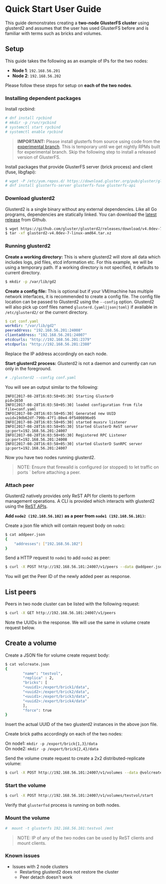 # Quick Start User Guide

This guide demonstrates creating a **two-node GlusterFS cluster** using glusterd2 and assumes that the user has used GlusterFS before and is familiar with terms such as bricks and volumes.

## Setup

This guide takes the following as an example of IPs for the two nodes:

 * **Node 1**: `192.168.56.201`
 * **Node 2**: `192.168.56.202`

Please follow these steps for setup on **each of the two nodes**.

### Installing dependent packages

Install rpcbind:

```sh
# dnf install rpcbind
# mkdir -p /run/rpcbind
# systemctl start rpcbind
# systemctl enable rpcbind
```

> **IMPORTANT:** Please install glusterfs from source using code from the [experimental branch](https://github.com/gluster/glusterfs/tree/experimental). This is temporary until we get nightly RPMs built for experimental branch. Skip the following step to install a released version of GlusterFS.

Install packages that provide GlusterFS server (brick process) and client (fuse, libgfapi):

```sh
# wget -P /etc/yum.repos.d/ https://download.gluster.org/pub/gluster/glusterfs/LATEST/Fedora/glusterfs-fedora.repo
# dnf install glusterfs-server glusterfs-fuse glusterfs-api
```

### Download glusterd2

Glusterd2 is a single binary without any external dependencies. Like all Go programs, dependencies are statically linked. You can download the [latest release](https://github.com/gluster/glusterd2/releases) from Github.

```sh
$ wget https://github.com/gluster/glusterd2/releases/download/v4.0dev-7/glusterd2-v4.0dev-7-linux-amd64.tar.xz
$ tar -xf glusterd2-v4.0dev-7-linux-amd64.tar.xz
```

### Running glusterd2

**Create a working directory:** This is where glusterd2 will store all data which includes logs, pid files, etcd information etc. For this example, we will be using a temporary path. If a working directory is not specified, it defaults to current directory.

```sh
$ mkdir -p /var/lib/gd2
```

**Create a config file:** This is optional but if your VM/machine has multiple network interfaces, it is recommended to create a config file. The config file location can be passed to Glusterd2 using the `--config` option.
Glusterd2 will also pick up conf files named `glusterd.{yaml|json|toml}` if available in `/etc/glusterd2/` or the current directory.

```yaml
$ cat conf.yaml
workdir: "/var/lib/gd2"
peeraddress: "192.168.56.201:24008"
clientaddress: "192.168.56.201:24007"
etcdcurls: "http://192.168.56.201:2379"
etcdpurls: "http://192.168.56.201:2380"
```

Replace the IP address accordingly on each node.

**Start glusterd2 process:** Glusterd2 is not a daemon and currently can run only in the foreground.

```sh
# ./glusterd2 --config conf.yaml
```

You will see an output similar to the following:
```log
INFO[2017-08-28T16:03:58+05:30] Starting GlusterD                             pid=1650
INFO[2017-08-28T16:03:58+05:30] loaded configuration from file                file=conf.yaml
INFO[2017-08-28T16:03:58+05:30] Generated new UUID                            uuid=19db62df-799b-47f1-80e4-0f5400896e05
INFO[2017-08-28T16:03:58+05:30] started muxsrv listener                      
INFO[2017-08-28T16:03:58+05:30] Started GlusterD ReST server                  ip:port=192.168.56.201:24007
INFO[2017-08-28T16:03:58+05:30] Registered RPC Listener                       ip:port=192.168.56.201:24008
INFO[2017-08-28T16:03:58+05:30] started GlusterD SunRPC server                ip:port=192.168.56.201:24007
```

Now you have two nodes running glusterd2.

> NOTE: Ensure that firewalld is configured (or stopped) to let traffic on ports ` before attaching a peer.

### Attach peer

Glusterd2 natively provides only ReST API for clients to perform management operations. A CLI is provided which interacts with glusterd2 using the [ReST APIs](../../wiki/ReST-API).

**Add `node2 (192.168.56.102)` as a peer from `node1 (192.168.56.101)`:**

Create a json file which will contain request body on `node1`:

```sh
$ cat addpeer.json 
{
	"addresses": ["192.168.56.102"]
}
```

Send a HTTP request to `node1` to add `node2` as peer:

```sh
$ curl -X POST http://192.168.56.101:24007/v1/peers --data @addpeer.json -H 'Content-Type: application/json'
```

You will get the Peer ID of the newly added peer as response.

## List peers

Peers in two node cluster can be listed with the following request:

```sh
$ curl -X GET http://192.168.56.101:24007/v1/peers
```

Note the UUIDs in the response. We will use the same in volume create request below.

## Create a volume

Create a  JSON file for volume create request body:

```sh
$ cat volcreate.json 
{
	    "name": "testvol",
	    "replica" : 2,
	    "bricks": [
		"<uuid1>:/export/brick1/data",
		"<uuid2>:/export/brick2/data",
		"<uuid1>:/export/brick3/data",
		"<uuid2>:/export/brick4/data"
	    ],
	    "force": true
}
```

Insert the actual UUID of the two glusterd2 instances in the above json file.

Create brick paths accordingly on each of the two nodes:

 On node1: `mkdir -p /export/brick{1,3}/data`  
 On node2: `mkdir -p /export/brick{2,4}/data`

Send the volume create request to create a 2x2 distributed-replicate volume:

```sh
$ curl -X POST http://192.168.56.101:24007/v1/volumes --data @volcreate.json -H 'Content-Type: application/json'
```

### Start the volume

```sh
$ curl -X POST http://192.168.56.101:24007/v1/volumes/testvol/start
```

Verify that `glusterfsd` process is running on both nodes.

### Mount the volume

```sh
#  mount -t glusterfs 192.168.56.101:testvol /mnt
```

> NOTE: IP of any of the two nodes can be used by ReST clients and mount clients.

### Known issues

* Issues with 2 node clusters
  * Restarting glusterd2 does not restore the cluster
  * Peer detach doesn't work
